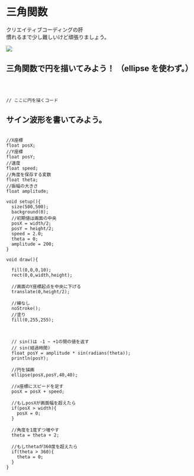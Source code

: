 # 三角関数

クリエイティブコーディングの肝<br>
慣れるまで少し難しいけど頑張りましょう。

<img src="https://thebookofshaders.com/05/sincos.gif">

<br>

## 三角関数で円を描いてみよう！ （ellipse を使わず。）

<br>


```

// ここに円を描くコード

```


## サイン波形を書いてみよう。

```

//X座標
float posX;
//Y座標
float posY;
//速度
float speed;
//角度を保存する変数
float theta;
//振幅の大きさ
float amplitude;

void setup(){
  size(500,500);
  background(0);
  //初期値は画面の中央
  posX = width/2;
  posY = height/2;
  speed = 2.0;
  theta = 0;
  amplitude = 200;
}

void draw(){
  
  fill(0,0,0,10);
  rect(0,0,width,height);
  
  //画面のY座標起点を中央に下げる
  translate(0,height/2);
  
  //線なし
  noStroke();
  //塗り
  fill(0,255,255);
  
  
  
  // sin()は -1 ~ +1の間の値を返す
  // sin(経過時間)
  float posY = amplitude * sin(radians(theta));
  println(posY);
 
  //円を描画
  ellipse(posX,posY,40,40);
  
  //x座標にスピードを足す
  posX = posX + speed;
  
  //もしposXが画面幅を超えたら
  if(posX > width){
    posX = 0;
  }
  
  //角度を1度ずつ増やす
  theta = theta + 2;
  
  //もしthetaが360度を超えたら
  if(theta > 360){
    theta = 0;
  }
}


```
